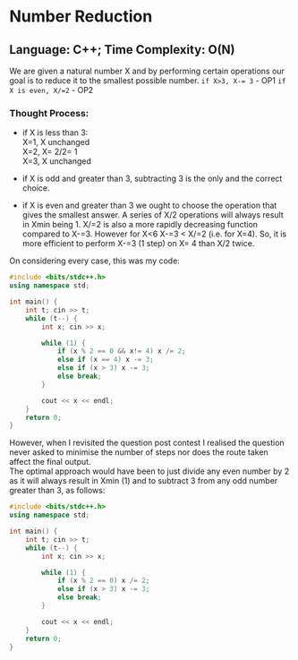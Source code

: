 # Number Reduction
## Language: C++; Time Complexity: O(N)

We are given a natural number X and by performing certain operations our goal is to reduce it to the smallest possible number. 
`if X>3, X-= 3`  - OP1
`if X is even, X/=2` - OP2

### Thought Process:

- if X is less than 3:  
        X=1, X unchanged  
        X=2, X= 2/2= 1  
        X=3, X unchanged
  
- if X is odd and greater than 3, subtracting 3 is the only and the correct choice.
- if X is even and greater than 3 we ought to choose the operation that gives the smallest answer.
        A series of X/2 operations will always result in Xmin being 1.
        X/=2 is also a more rapidly decreasing function compared to X-=3.
        However for X<6 X-=3 < X/=2 (i.e. for X=4). So, it is more efficient to perform X-=3 (1 step) on X= 4 than X/2 twice.

On considering every case, this was my code:

```cpp
#include <bits/stdc++.h>
using namespace std;

int main() {
    int t; cin >> t;
    while (t--) {
        int x; cin >> x;

        while (1) {
            if (x % 2 == 0 && x!= 4) x /= 2;
            else if (x == 4) x -= 3;
            else if (x > 3) x -= 3;   
            else break;
        }

        cout << x << endl;
    }
    return 0;
}

```

However, when I revisited the question post contest I realised the question never asked to minimise the number of steps nor does the route taken affect the final output.  
The optimal approach would have been to just divide any even number by 2 as it will always result in Xmin (1) and to subtract 3 from any odd number greater than 3, as follows:

```cpp
#include <bits/stdc++.h>
using namespace std;

int main() {
    int t; cin >> t;
    while (t--) {
        int x; cin >> x;

        while (1) {
            if (x % 2 == 0) x /= 2;
            else if (x > 3) x -= 3;
            else break;
        }

        cout << x << endl;
    }
    return 0;
}

```
